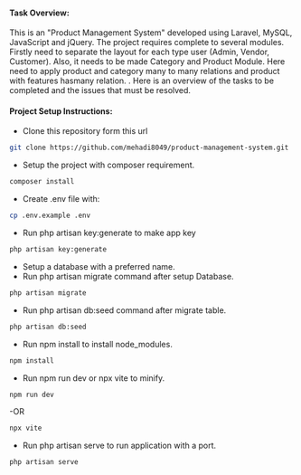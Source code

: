#### Task Overview:

This is an "Product Management System" developed using Laravel, MySQL, JavaScript and jQuery. The project requires complete to several modules. Firstly need to separate the layout for each type user (Admin, Vendor, Customer). Also, it needs to be made Category and Product Module. Here need to apply product and category many to many relations and product with features hasmany relation. . Here is an overview of the tasks to be completed and the issues that must be resolved.
#### Project Setup Instructions:

- Clone this repository form this url

```bash
git clone https://github.com/mehadi8049/product-management-system.git
```
- Setup the project with composer requirement.
```bash
composer install
```
- Create .env file with:
```bash
cp .env.example .env
```
- Run php artisan key:generate to make app key
```bash
php artisan key:generate
```
- Setup a database with a preferred name.
- Run php artisan migrate command after setup Database.
```bash
php artisan migrate
```
- Run php artisan db:seed command after migrate table.
```bash
php artisan db:seed
```
- Run npm install to install node_modules.

```bash
npm install
```
- Run npm run dev or npx vite to minify.

```bash
npm run dev
```
-OR

```bash
npx vite
```
- Run php artisan serve to run application with a port.

```bash
php artisan serve
```
